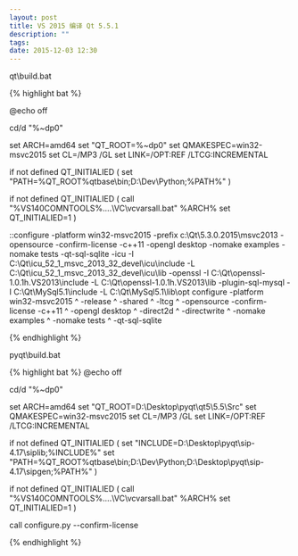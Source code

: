 ```yaml
---
layout: post
title: VS 2015 编译 Qt 5.5.1
description: ""
tags:
date: 2015-12-03 12:30
---
```


qt\build.bat

{% highlight bat %}

@echo off

cd/d "%~dp0"

set ARCH=amd64
set "QT_ROOT=%~dp0"
set QMAKESPEC=win32-msvc2015
set CL=/MP3 /GL
set LINK=/OPT:REF /LTCG:INCREMENTAL

if not defined QT_INITIALIED (
    set "PATH=%QT_ROOT%qtbase\bin;D:\Dev\Python;%PATH%"
)

if not defined QT_INITIALIED (
    call "%VS140COMNTOOLS%..\..\VC\vcvarsall.bat" %ARCH%
    set QT_INITIALIED=1
)

::configure -platform win32-msvc2015 -prefix c:\Qt\5.3.0.2015\msvc2013 -opensource -confirm-license -c++11 -opengl desktop -nomake examples -nomake tests -qt-sql-sqlite -icu -I C:\Qt\icu_52_1_msvc_2013_32_devel\icu\include -L C:\Qt\icu_52_1_msvc_2013_32_devel\icu\lib -openssl -I C:\Qt\openssl-1.0.1h.VS2013\include -L C:\Qt\openssl-1.0.1h.VS2013\lib -plugin-sql-mysql -I C:\Qt\MySql5.1\include -L C:\Qt\MySql5.1\lib\opt
configure   -platform win32-msvc2015 ^
            -release ^
            -shared ^
            -ltcg ^
            -opensource -confirm-license -c++11 ^
            -opengl desktop ^
            -direct2d ^
            -directwrite ^
            -nomake examples ^
            -nomake tests ^
            -qt-sql-sqlite

{% endhighlight %}


pyqt\build.bat

{% highlight bat %}
@echo off

cd/d "%~dp0"

set ARCH=amd64
set "QT_ROOT=D:\Desktop\pyqt\qt5\5.5\Src\"
set QMAKESPEC=win32-msvc2015
set CL=/MP3 /GL
set LINK=/OPT:REF /LTCG:INCREMENTAL

if not defined QT_INITIALIED (
    set "INCLUDE=D:\Desktop\pyqt\sip-4.17\siplib;%INCLUDE%"
    set "PATH=%QT_ROOT%qtbase\bin;D:\Dev\Python;D:\Desktop\pyqt\sip-4.17\sipgen;%PATH%"
)

if not defined QT_INITIALIED (
    call "%VS140COMNTOOLS%..\..\VC\vcvarsall.bat" %ARCH%
    set QT_INITIALIED=1
)

call configure.py --confirm-license

{% endhighlight %}
